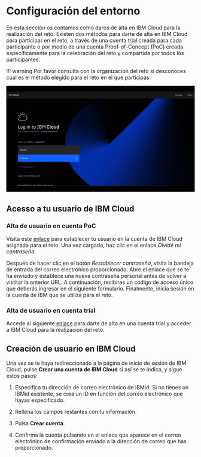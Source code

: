 # Configuración del entorno

En esta sección os contamos como daros de alta en IBM Cloud para la realización del reto. Existen dos métodos para darte de alta en IBM Cloud para participar en el reto, a través de una cuenta trial creada para cada participante o por medio de una cuenta Proof-of-Concept (PoC) creada específicamente para la celebración del reto y compartida por todos los participantes. 

!!! warning Por favor consulta con la organización del reto si desconoces cual es el método elegido para el reto en el que participas.

![Cloud Sign-up](../images/ibm-cloud-sign-up.jpeg)


## Acesso a tu usuario de IBM Cloud

### Alta de usuario en cuenta PoC

Visita este [enlace](https://cloud.ibm.com/authorize/accountID-or-alias/realmID) para establecer tu usuario en la cuenta de IBM Cloud asignada para el reto. Una vez cargado, haz clic en el enlace *Olvidé mi contraseña*. 

Después de hacer clic en el botón *Restablecer contraseña*, visita la bandeja de entrada del correo electrónico proporcionado. Abre el enlace que se te ha enviado y establece una nueva contraseña personal antes de volver a vistitar la anterior URL. A continuación, recibiras un código de acceso único que deberás ingresar en el siguiente formulario. Finalmente, inicia sesión en la cuenta de IBM que se utiliza para el reto. 

### Alta de usuario en cuenta trial

Accede al siguiente [enlace](https://cloud.ibm.com/trial/) para darte de alta en una cuenta trial y acceder a IBM Cloud para la realización del reto.


## Creación de usuario en IBM Cloud

Una vez se te haya redireccionado a la página de inicio de sesión de IBM Cloud, pulse **Crear una cuenta de IBM Cloud** si así se te indica, y sigue estos pasos:

1. Especifica tu dirección de correo electrónico de IBMid. Si no tienes un IBMid existente, se crea un ID en función del correo electrónico que hayas especificado.

2. Rellena los campos restantes con tu información.

3. Pulsa **Crear cuenta**.

4. Confirma la cuenta pulsando en el enlace que aparece en el correo electrónico de confirmación enviado a la dirección de correo que has proporcionado.
